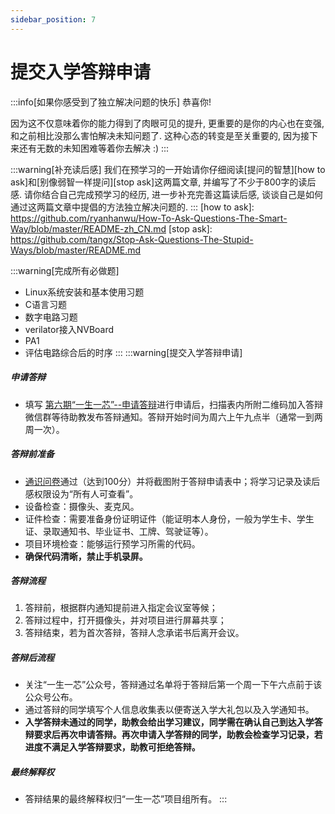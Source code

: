 ```yaml
---
sidebar_position: 7
---
```

# 提交入学答辩申请

:::info[如果你感受到了独立解决问题的快乐]
恭喜你!

因为这不仅意味着你的能力得到了肉眼可见的提升,
更重要的是你的内心也在变强, 和之前相比没那么害怕解决未知问题了.
这种心态的转变是至关重要的, 因为接下来还有无数的未知困难等着你去解决 :)
:::
<!-- -->
:::warning[补充读后感]
我们在预学习的一开始请你仔细阅读[提问的智慧][how to ask]和[别像弱智一样提问][stop ask]这两篇文章,
并编写了不少于800字的读后感.
请你结合自己完成预学习的经历, 进一步补充完善这篇读后感,
谈谈自己是如何通过这两篇文章中提倡的方法独立解决问题的.
:::
[how to ask]: https://github.com/ryanhanwu/How-To-Ask-Questions-The-Smart-Way/blob/master/README-zh_CN.md
[stop ask]: https://github.com/tangx/Stop-Ask-Questions-The-Stupid-Ways/blob/master/README.md

:::warning[完成所有必做题]
* Linux系统安装和基本使用习题
* C语言习题
* 数字电路习题
* verilator接入NVBoard
* PA1
* 评估电路综合后的时序
:::
:::warning[提交入学答辩申请]
##### 申请答辩
* 填写 [第六期“一生一芯”--申请答辩](https://docs.qq.com/sheet/DT0ZPSGZNZk1FWVFS?tab=BB08J2&u=7e80683417974ca19ee2fd0fed634f56)进行申请后，扫描表内所附二维码加入答辩微信群等待助教发布答辩通知。答辩开始时间为周六上午九点半（通常一到两周一次）。
##### 答辩前准备
* [通识问卷](https://www.wenjuan.pub/s/UZBZJv6ci37/#)通过（达到100分）并将截图附于答辩申请表中；将学习记录及读后感权限设为“所有人可查看”。
* 设备检查：摄像头、麦克风。
* 证件检查：需要准备身份证明证件（能证明本人身份，一般为学生卡、学生证、录取通知书、毕业证书、工牌、驾驶证等）。
* 项目环境检查：能够运行预学习所需的代码。
* **确保代码清晰，禁止手机录屏。**
##### 答辩流程
1. 答辩前，根据群内通知提前进入指定会议室等候；
2. 答辩过程中，打开摄像头，并对项目进行屏幕共享；
3. 答辩结束，若为首次答辩，答辩人念承诺书后离开会议。
##### 答辩后流程
* 关注“一生一芯”公众号，答辩通过名单将于答辩后第一个周一下午六点前于该公众号公布。
* 通过答辩的同学填写个人信息收集表以便寄送入学大礼包以及入学通知书。
* **入学答辩未通过的同学，助教会给出学习建议，同学需在确认自己到达入学答辩要求后再次申请答辩。再次申请入学答辩的同学，助教会检查学习记录，若进度不满足入学答辩要求，助教可拒绝答辩。**
##### 最终解释权
* 答辩结果的最终解释权归“一生一芯”项目组所有。
:::